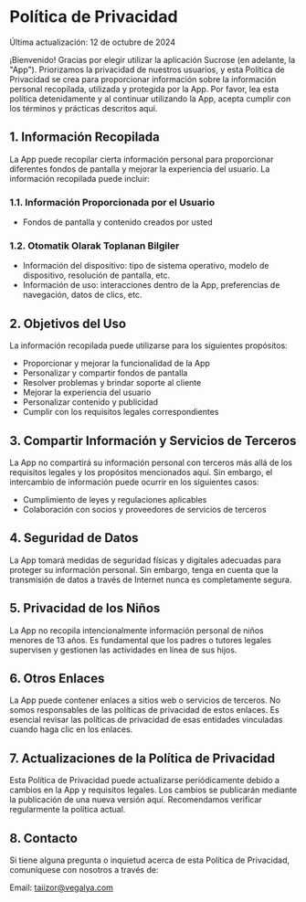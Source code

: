 # Política de Privacidad

Última actualización: 12 de octubre de 2024

¡Bienvenido! Gracias por elegir utilizar la aplicación Sucrose (en adelante, la "App"). Priorizamos la privacidad de nuestros usuarios, y esta Política de Privacidad se crea para proporcionar información sobre la información personal recopilada, utilizada y protegida por la App. Por favor, lea esta política detenidamente y al continuar utilizando la App, acepta cumplir con los términos y prácticas descritos aquí.

## 1. Información Recopilada

La App puede recopilar cierta información personal para proporcionar diferentes fondos de pantalla y mejorar la experiencia del usuario. La información recopilada puede incluir:

### 1.1. Información Proporcionada por el Usuario

- Fondos de pantalla y contenido creados por usted

### 1.2. Otomatik Olarak Toplanan Bilgiler

- Información del dispositivo: tipo de sistema operativo, modelo de dispositivo, resolución de pantalla, etc.
- Información de uso: interacciones dentro de la App, preferencias de navegación, datos de clics, etc.

## 2. Objetivos del Uso

La información recopilada puede utilizarse para los siguientes propósitos:

- Proporcionar y mejorar la funcionalidad de la App
- Personalizar y compartir fondos de pantalla
- Resolver problemas y brindar soporte al cliente
- Mejorar la experiencia del usuario
- Personalizar contenido y publicidad
- Cumplir con los requisitos legales correspondientes

## 3. Compartir Información y Servicios de Terceros

La App no compartirá su información personal con terceros más allá de los requisitos legales y los propósitos mencionados aquí. Sin embargo, el intercambio de información puede ocurrir en los siguientes casos:

- Cumplimiento de leyes y regulaciones aplicables
- Colaboración con socios y proveedores de servicios de terceros

## 4. Seguridad de Datos

La App tomará medidas de seguridad físicas y digitales adecuadas para proteger su información personal. Sin embargo, tenga en cuenta que la transmisión de datos a través de Internet nunca es completamente segura.

## 5. Privacidad de los Niños

La App no recopila intencionalmente información personal de niños menores de 13 años. Es fundamental que los padres o tutores legales supervisen y gestionen las actividades en línea de sus hijos.

## 6. Otros Enlaces

La App puede contener enlaces a sitios web o servicios de terceros. No somos responsables de las políticas de privacidad de estos enlaces. Es esencial revisar las políticas de privacidad de esas entidades vinculadas cuando haga clic en los enlaces.

## 7. Actualizaciones de la Política de Privacidad

Esta Política de Privacidad puede actualizarse periódicamente debido a cambios en la App y requisitos legales. Los cambios se publicarán mediante la publicación de una nueva versión aquí. Recomendamos verificar regularmente la política actual.

## 8. Contacto

Si tiene alguna pregunta o inquietud acerca de esta Política de Privacidad, comuníquese con nosotros a través de:

Email: taiizor@vegalya.com